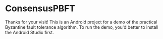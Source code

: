 # ConsensusPBFT

Thanks for your visit!
This is an Android project for a demo of the practical Byzantine fault tolerance algorithm. To run the demo, you'd better to install the Android Studio first.
